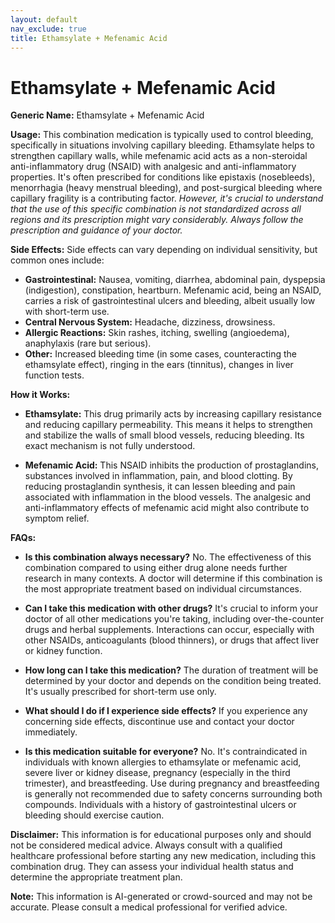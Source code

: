 ```yaml
---
layout: default
nav_exclude: true
title: Ethamsylate + Mefenamic Acid
---
```


# Ethamsylate + Mefenamic Acid

**Generic Name:** Ethamsylate + Mefenamic Acid

**Usage:** This combination medication is typically used to control bleeding, specifically in situations involving capillary bleeding.  Ethamsylate helps to strengthen capillary walls, while mefenamic acid acts as a non-steroidal anti-inflammatory drug (NSAID) with analgesic and anti-inflammatory properties.  It's often prescribed for conditions like epistaxis (nosebleeds), menorrhagia (heavy menstrual bleeding), and post-surgical bleeding where capillary fragility is a contributing factor.  *However, it's crucial to understand that the use of this specific combination is not standardized across all regions and its prescription might vary considerably.  Always follow the prescription and guidance of your doctor.*


**Side Effects:**  Side effects can vary depending on individual sensitivity, but common ones include:

* **Gastrointestinal:** Nausea, vomiting, diarrhea, abdominal pain, dyspepsia (indigestion), constipation, heartburn.  Mefenamic acid, being an NSAID, carries a risk of gastrointestinal ulcers and bleeding, albeit usually low with short-term use.
* **Central Nervous System:** Headache, dizziness, drowsiness.
* **Allergic Reactions:** Skin rashes, itching, swelling (angioedema), anaphylaxis (rare but serious).
* **Other:** Increased bleeding time (in some cases, counteracting the ethamsylate effect),  ringing in the ears (tinnitus), changes in liver function tests.


**How it Works:**

* **Ethamsylate:** This drug primarily acts by increasing capillary resistance and reducing capillary permeability.  This means it helps to strengthen and stabilize the walls of small blood vessels, reducing bleeding.  Its exact mechanism is not fully understood.

* **Mefenamic Acid:** This NSAID inhibits the production of prostaglandins, substances involved in inflammation, pain, and blood clotting. By reducing prostaglandin synthesis, it can lessen bleeding and pain associated with inflammation in the blood vessels.  The analgesic and anti-inflammatory effects of mefenamic acid might also contribute to symptom relief.


**FAQs:**

* **Is this combination always necessary?** No.  The effectiveness of this combination compared to using either drug alone needs further research in many contexts.  A doctor will determine if this combination is the most appropriate treatment based on individual circumstances.

* **Can I take this medication with other drugs?** It's crucial to inform your doctor of all other medications you're taking, including over-the-counter drugs and herbal supplements. Interactions can occur, especially with other NSAIDs, anticoagulants (blood thinners), or drugs that affect liver or kidney function.

* **How long can I take this medication?** The duration of treatment will be determined by your doctor and depends on the condition being treated.  It's usually prescribed for short-term use only.

* **What should I do if I experience side effects?**  If you experience any concerning side effects, discontinue use and contact your doctor immediately.

* **Is this medication suitable for everyone?**  No.  It's contraindicated in individuals with known allergies to ethamsylate or mefenamic acid, severe liver or kidney disease, pregnancy (especially in the third trimester), and breastfeeding.  Use during pregnancy and breastfeeding is generally not recommended due to safety concerns surrounding both compounds.  Individuals with a history of gastrointestinal ulcers or bleeding should exercise caution.


**Disclaimer:** This information is for educational purposes only and should not be considered medical advice.  Always consult with a qualified healthcare professional before starting any new medication, including this combination drug.  They can assess your individual health status and determine the appropriate treatment plan.


**Note:** This information is AI-generated or crowd-sourced and may not be accurate. Please consult a medical professional for verified advice.